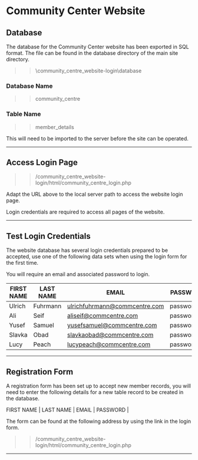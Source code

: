 # Community Center Website

## Database
The database for the Community Center website has been exported in SQL format. The file can be found in the database directory of the main site directory.
>>\community_centre_website-login\database

### Database Name

>> community_centre

### Table Name
>> member_details

This will need to be imported to the server before the site can be operated.

---
## Access Login Page
>>/community_centre_website-login/html/community_centre_login.php

Adapt the URL above to the local server path to access the website login page.  

Login credentials are required to access all pages of the website.

---
## Test Login Credentials
The website database has several login credentials prepared to be accepted, use one of the following data sets when using the login form for the first time.

You will require an email and associated password to login.

FIRST NAME | LAST NAME | EMAIL   | PASSWORD |      
---------- | --------- | ------- | -------- |
Ulrich | Fuhrmann | ulrichfuhrmann@commcentre.com | password01              
Ali | Seif | aliseif@commcentre.com | password02   
Yusef | Samuel | yusefsamuel@commcentre.com | password03              
Slavka | Obad | slavkaobad@commcentre.com | password04         
Lucy | Peach| lucypeach@commcentre.com | password05        

---
## Registration Form
A registration form has been set up to accept new member records, you will need to enter the following details for a new table record to be created in the database.

FIRST NAME | LAST NAME | EMAIL   | PASSWORD | 

The form can be found at the following address by using the link in the login form.
>>/community_centre_website-login/html/community_centre_login.php

---

